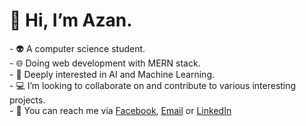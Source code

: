 <h1> 👋 Hi, I’m Azan.</h1>
- 👽 A computer science student.<br>
- 🌐 Doing web development with MERN stack.<br>
- 🤖 Deeply interested in AI and Machine Learning.<br>
- 💻 I’m looking to collaborate on and contribute to various interesting projects.<br>
- 📧 You can reach me via <a href="https://www.facebook.com/azan.01203">Facebook</a>, <a href="mailto:azanrashid26@gmail.com">Email</a> or <a href="https://www.linkedin.com/in/azan-rashid-4850b8238/">LinkedIn</a>

<!---
Azi-01/Azi-01 is a ✨ special ✨ repository because its `README.md` (this file) appears on your GitHub profile.
You can click the Preview link to take a look at your changes.
--->
